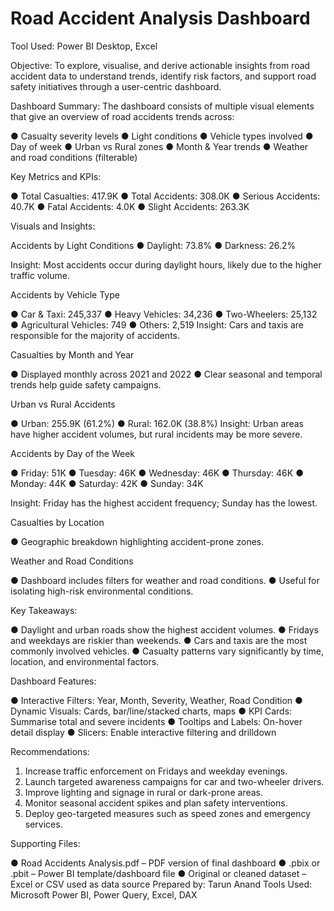 # Road Accident Analysis Dashboard 
Tool Used: Power BI Desktop, Excel

Objective: 
To explore, visualise, and derive actionable insights from road accident data to understand 
trends, identify risk factors, and support road safety initiatives through a user-centric dashboard. 

Dashboard Summary: 
The dashboard consists of multiple visual elements that give an overview of road accidents 
trends across:

● Casualty severity levels 
● Light conditions 
● Vehicle types involved 
● Day of week 
● Urban vs Rural zones 
● Month & Year trends 
● Weather and road conditions (filterable) 

Key Metrics and KPIs:

● Total Casualties: 417.9K 
● Total Accidents: 308.0K 
● Serious Accidents: 40.7K 
● Fatal Accidents: 4.0K 
● Slight Accidents: 263.3K

Visuals and Insights:

Accidents by Light Conditions 
● Daylight: 73.8% 
● Darkness: 26.2%

Insight: Most accidents occur during daylight hours, likely due to the higher traffic 
volume.

Accidents by Vehicle Type
 
● Car & Taxi: 245,337 
● Heavy Vehicles: 34,236 
● Two-Wheelers: 25,132 
● Agricultural Vehicles: 749 
● Others: 2,519 
Insight: Cars and taxis are responsible for the majority of accidents.

Casualties by Month and Year
 
● Displayed monthly across 2021 and 2022 
● Clear seasonal and temporal trends help guide safety campaigns. 

Urban vs Rural Accidents
 
● Urban: 255.9K (61.2%) 
● Rural: 162.0K (38.8%) 
Insight: Urban areas have higher accident volumes, but rural incidents may be more severe.

Accidents by Day of the Week
 
● Friday: 51K 
● Tuesday: 46K 
● Wednesday: 46K 
● Thursday: 46K 
● Monday: 44K 
● Saturday: 42K 
● Sunday: 34K

Insight: Friday has the highest accident frequency; Sunday has the lowest. 

Casualties by Location
 
● Geographic breakdown highlighting accident-prone zones.

Weather and Road Conditions
 
● Dashboard includes filters for weather and road conditions. 
● Useful for isolating high-risk environmental conditions.
 
Key Takeaways:

● Daylight and urban roads show the highest accident volumes. 
● Fridays and weekdays are riskier than weekends. 
● Cars and taxis are the most commonly involved vehicles. 
● Casualty patterns vary significantly by time, location, and environmental factors. 

Dashboard Features:

● Interactive Filters: Year, Month, Severity, Weather, Road Condition 
● Dynamic Visuals: Cards, bar/line/stacked charts, maps 
● KPI Cards: Summarise total and severe incidents 
● Tooltips and Labels: On-hover detail display 
● Slicers: Enable interactive filtering and drilldown 

Recommendations:

1. Increase traffic enforcement on Fridays and weekday evenings. 
2. Launch targeted awareness campaigns for car and two-wheeler drivers. 
3. Improve lighting and signage in rural or dark-prone areas. 
4. Monitor seasonal accident spikes and plan safety interventions. 
5. Deploy geo-targeted measures such as speed zones and emergency services.
   
Supporting Files:

● Road Accidents Analysis.pdf – PDF version of final dashboard 
● .pbix or .pbit – Power BI template/dashboard file 
● Original or cleaned dataset – Excel or CSV used as data source 
Prepared by: Tarun Anand 
Tools Used: Microsoft Power BI, Power Query, Excel, DAX 
